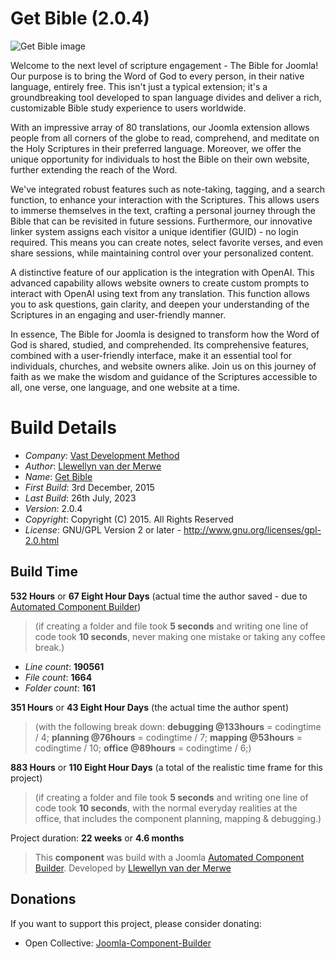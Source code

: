 # Get Bible (2.0.4)

 ![Get Bible image](https://git.vdm.dev/getBible/joomla-component/raw/branch/master/admin/assets/images/vdm-component.jpg "GetBible")

Welcome to the next level of scripture engagement - The Bible for Joomla! Our purpose is to bring the Word of God to every person, in their native language, entirely free. This isn't just a typical extension; it's a groundbreaking tool developed to span language divides and deliver a rich, customizable Bible study experience to users worldwide.

With an impressive array of 80 translations, our Joomla extension allows people from all corners of the globe to read, comprehend, and meditate on the Holy Scriptures in their preferred language. Moreover, we offer the unique opportunity for individuals to host the Bible on their own website, further extending the reach of the Word.

We've integrated robust features such as note-taking, tagging, and a search function, to enhance your interaction with the Scriptures. This allows users to immerse themselves in the text, crafting a personal journey through the Bible that can be revisited in future sessions. Furthermore, our innovative linker system assigns each visitor a unique identifier (GUID) - no login required. This means you can create notes, select favorite verses, and even share sessions, while maintaining control over your personalized content.

A distinctive feature of our application is the integration with OpenAI. This advanced capability allows website owners to create custom prompts to interact with OpenAI using text from any translation. This function allows you to ask questions, gain clarity, and deepen your understanding of the Scriptures in an engaging and user-friendly manner.

In essence, The Bible for Joomla is designed to transform how the Word of God is shared, studied, and comprehended. Its comprehensive features, combined with a user-friendly interface, make it an essential tool for individuals, churches, and website owners alike. Join us on this journey of faith as we make the wisdom and guidance of the Scriptures accessible to all, one verse, one language, and one website at a time.

# Build Details

+ *Company*: [Vast Development Method](https://getbible.net)
+ *Author*: [Llewellyn van der Merwe](mailto:joomla@vdm.io)
+ *Name*: [Get Bible](https://getbible.net)
+ *First Build*: 3rd December, 2015
+ *Last Build*: 26th July, 2023
+ *Version*: 2.0.4
+ *Copyright*: Copyright (C) 2015. All Rights Reserved
+ *License*: GNU/GPL Version 2 or later - http://www.gnu.org/licenses/gpl-2.0.html

## Build Time

**532 Hours** or **67 Eight Hour Days** (actual time the author saved -
due to [Automated Component Builder](https://www.joomlacomponentbuilder.com))

> (if creating a folder and file took **5 seconds** and writing one line of code took **10 seconds**,
> never making one mistake or taking any coffee break.)

+ *Line count*: **190561**
+ *File count*: **1664**
+ *Folder count*: **161**

**351 Hours** or **43 Eight Hour Days** (the actual time the author spent)

> (with the following break down:
> **debugging @133hours** = codingtime / 4;
> **planning @76hours** = codingtime / 7;
> **mapping @53hours** = codingtime / 10;
> **office @89hours** = codingtime / 6;)

**883 Hours** or **110 Eight Hour Days**
(a total of the realistic time frame for this project)

> (if creating a folder and file took **5 seconds** and writing one line of code took **10 seconds**,
> with the normal everyday realities at the office, that includes the component planning, mapping & debugging.)

Project duration: **22 weeks** or **4.6 months**

> This **component** was build with a Joomla [Automated Component Builder](https://www.joomlacomponentbuilder.com).
> Developed by [Llewellyn van der Merwe](mailto:joomla@vdm.io)

## Donations

If you want to support this project, please consider donating:
* Open Collective: [Joomla-Component-Builder](https://opencollective.com/Joomla-Component-Builder)